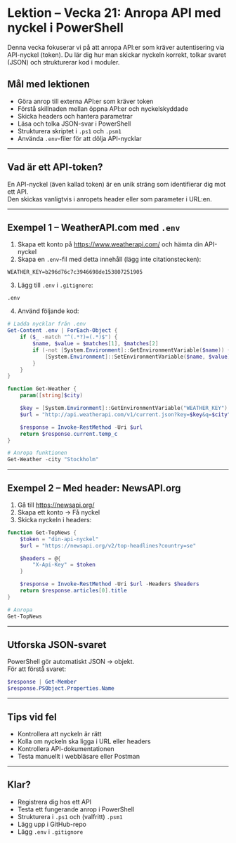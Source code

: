 # Lektion – Vecka 21: Anropa API med nyckel i PowerShell

Denna vecka fokuserar vi på att anropa API:er som kräver autentisering via API-nyckel (token). Du lär dig hur man skickar nyckeln korrekt, tolkar svaret (JSON) och strukturerar kod i moduler.

## Mål med lektionen

- Göra anrop till externa API:er som kräver token
- Förstå skillnaden mellan öppna API:er och nyckelskyddade
- Skicka headers och hantera parametrar
- Läsa och tolka JSON-svar i PowerShell
- Strukturera skriptet i `.ps1` och `.psm1`
- Använda `.env`-filer för att dölja API-nycklar

---

## Vad är ett API-token?

En API-nyckel (även kallad token) är en unik sträng som identifierar dig mot ett API.  
Den skickas vanligtvis i anropets header eller som parameter i URL:en.

---

## Exempel 1 – WeatherAPI.com med `.env`

1. Skapa ett konto på https://www.weatherapi.com/ och hämta din API-nyckel
2. Skapa en `.env`-fil med detta innehåll (lägg inte citationstecken):

```
WEATHER_KEY=b296d76c7c3946698de153807251905
```

3. Lägg till `.env` i `.gitignore`:

```
.env
```

4. Använd följande kod:

```powershell
# Ladda nycklar från .env
Get-Content .env | ForEach-Object {
    if ($_ -match "^(.*?)=(.*)$") {
        $name, $value = $matches[1], $matches[2]
        if (-not [System.Environment]::GetEnvironmentVariable($name)) {
            [System.Environment]::SetEnvironmentVariable($name, $value)
        }
    }
}

function Get-Weather {
    param([string]$city)

    $key = [System.Environment]::GetEnvironmentVariable("WEATHER_KEY")
    $url = "http://api.weatherapi.com/v1/current.json?key=$key&q=$city"

    $response = Invoke-RestMethod -Uri $url
    return $response.current.temp_c
}

# Anropa funktionen
Get-Weather -city "Stockholm"
```

---

## Exempel 2 – Med header: NewsAPI.org

1. Gå till https://newsapi.org/
2. Skapa ett konto → Få nyckel
3. Skicka nyckeln i headers:

```powershell
function Get-TopNews {
    $token = "din-api-nyckel"
    $url = "https://newsapi.org/v2/top-headlines?country=se"

    $headers = @{
        "X-Api-Key" = $token
    }

    $response = Invoke-RestMethod -Uri $url -Headers $headers
    return $response.articles[0].title
}

# Anropa
Get-TopNews
```

---

## Utforska JSON-svaret

PowerShell gör automatiskt JSON → objekt.  
För att förstå svaret:

```powershell
$response | Get-Member
$response.PSObject.Properties.Name
```

---

## Tips vid fel

- Kontrollera att nyckeln är rätt
- Kolla om nyckeln ska ligga i URL eller headers
- Kontrollera API-dokumentationen
- Testa manuellt i webbläsare eller Postman

---

## Klar?

- Registrera dig hos ett API
- Testa ett fungerande anrop i PowerShell
- Strukturera i `.ps1` och (valfritt) `.psm1`
- Lägg upp i GitHub-repo
- Lägg `.env` i `.gitignore`
